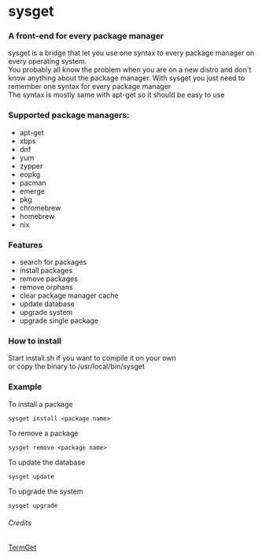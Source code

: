 # sysget
### A front-end for every package manager<br>
sysget is a bridge that let you use one syntax to every package manager on every operating system.<br>
You probably all know the problem when you are on a new distro and don't know anything about the package manager. With sysget you just need to remember one syntax for every package manager<br>
The syntax is mostly same with apt-get so it should be easy to use <br>
### Supported package managers:
* apt-get
* xbps
* dnf
* yum
* zypper
* eopkg
* pacman
* emerge
* pkg
* chromebrew
* homebrew
* nix

### Features
* search for packages
* install packages
* remove packages
* remove orphans
* clear package manager cache
* update database
* upgrade system
* upgrade single package

### How to install
Start install.sh if you want to compile it on your own <br>
or copy the binary to /usr/local/bin/sysget

### Example
To install a package
```
sysget install <package name>
```
To remove a package
```
sysget remove <package name>
```
To update the database
```
sysget update
```
To upgrade the system
```
sysget upgrade
```
###### Credits
[TermGet](https://github.com/termget/termget)
